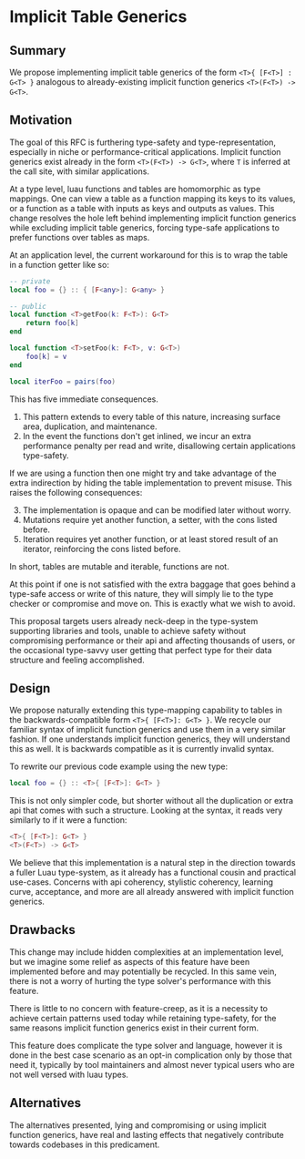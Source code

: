 # Implicit Table Generics

## Summary

We propose implementing implicit table generics of the form `<T>{ [F<T>] : G<T> }` analogous to already-existing implicit function generics `<T>(F<T>) -> G<T>`.

## Motivation

The goal of this RFC is furthering type-safety and type-representation, especially in niche or performance-critical applications. Implicit function generics exist already in the form `<T>(F<T>) -> G<T>`, where `T` is inferred at the call site, with similar applications.

At a type level, luau functions and tables are homomorphic as type mappings. One can view a table as a function mapping its keys to its values, or a function as a table with inputs as keys and outputs as values. This change resolves the hole left behind implementing implicit function generics while excluding implicit table generics, forcing type-safe applications to prefer functions over tables as maps.

At an application level, the current workaround for this is to wrap the table in a function getter like so:

```lua
-- private
local foo = {} :: { [F<any>]: G<any> }

-- public
local function <T>getFoo(k: F<T>): G<T>
	return foo[k]
end

local function <T>setFoo(k: F<T>, v: G<T>)
	foo[k] = v
end

local iterFoo = pairs(foo)
```

This has five immediate consequences.

1. This pattern extends to every table of this nature, increasing surface area, duplication, and maintenance.
2. In the event the functions don't get inlined, we incur an extra performance penalty per read and write, disallowing certain applications type-safety.

If we are using a function then one might try and take advantage of the extra indirection by hiding the table implementation to prevent misuse. This raises the following consequences:

3. The implementation is opaque and can be modified later without worry.
4. Mutations require yet another function, a setter, with the cons listed before.
5. Iteration requires yet another function, or at least stored result of an iterator, reinforcing the cons listed before.

In short, tables are mutable and iterable, functions are not.

At this point if one is not satisfied with the extra baggage that goes behind a type-safe access or write of this nature, they will simply lie to the type checker or compromise and move on. This is exactly what we wish to avoid.

This proposal targets users already neck-deep in the type-system supporting libraries and tools, unable to achieve safety without compromising performance or their api and affecting thousands of users, or the occasional type-savvy user getting that perfect type for their data structure and feeling accomplished.

## Design

We propose naturally extending this type-mapping capability to tables in the backwards-compatible form `<T>{ [F<T>]: G<T> }`. We recycle our familiar syntax of implicit function generics and use them in a very similar fashion. If one understands implicit function generics, they will understand this as well. It is backwards compatible as it is currently invalid syntax.

To rewrite our previous code example using the new type:

```lua
local foo = {} :: <T>{ [F<T>]: G<T> }
```

This is not only simpler code, but shorter without all the duplication or extra api that comes with such a structure. Looking at the syntax, it reads very similarly to if it were a function:

```lua
<T>{ [F<T>]: G<T> }
<T>(F<T>) -> G<T>
```

We believe that this implementation is a natural step in the direction towards a fuller Luau type-system, as it already has a functional cousin and practical use-cases. Concerns with api coherency, stylistic coherency, learning curve, acceptance, and more are all already answered with implicit function generics.

## Drawbacks

This change may include hidden complexities at an implementation level, but we imagine some relief as aspects of this feature have been implemented before and may potentially be recycled. In this same vein, there is not a worry of hurting the type solver's performance with this feature.

There is little to no concern with feature-creep, as it is a necessity to achieve certain patterns used today while retaining type-safety, for the same reasons implicit function generics exist in their current form.

This feature does complicate the type solver and language, however it is done in the best case scenario as an opt-in complication only by those that need it, typically by tool maintainers and almost never typical users who are not well versed with luau types.

## Alternatives

The alternatives presented, lying and compromising or using implicit function generics, have real and lasting effects that negatively contribute towards codebases in this predicament.
